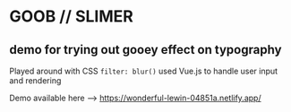 # GOOB // SLIMER
## demo for trying out gooey effect on typography

Played around with CSS `filter: blur()`
used Vue.js to handle user input and rendering

Demo available here --> https://wonderful-lewin-04851a.netlify.app/


